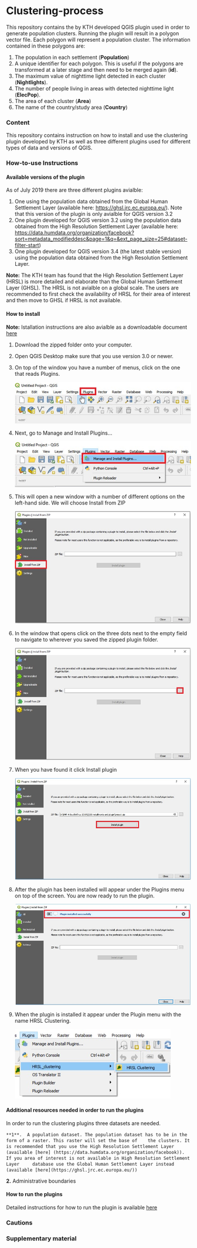 # Clustering-process

This repository contains the by KTH developed QGIS plugin used in order to generate population clusters. Running the plugin will result in a polygon vector file. Each polygon will represent a population cluster. The information contained in these polygons are: 

1. The population in each settlement (**Population**)
2. A unique identifier for each polygon. This is useful if the polygons are transformed at a later stage and then need to be merged again (**id**).
3. The maximum value of nighttime light detected in each cluster (**Nightlights**).
4. The number of people living in areas with detected nighttime light (**ElecPop**).
5. The area of each cluster (**Area**)
6. The name of the country/study area (**Country**)

### Content

This repository contains instruction on how to install and use the clustering plugin developed by KTH as well as three different plugins used for different types of data and versions of QGIS.

### How-to-use Instructions 

#### Available versions of the plugin
As of July 2019 there are three different plugins avialble:

  1. One using the population data obtained from the Global Human Settlement Layer (available here: https://ghsl.jrc.ec.europa.eu/). Note that this version of the plugin is only avialble for QGIS version 3.2
  2. One plugin developed for QGIS version 3.2 using the population data obtained from the High Resolution Settlement Layer (available here: https://data.humdata.org/organization/facebook?sort=metadata_modifieddesc&page=1&q=&ext_page_size=25#dataset-filter-start)
  3. One plugin developed for QGIS version 3.4 (the latest stable version) using the population data obtained from the High Resolution Settlement Layer.

**Note:** The KTH team has found that the High Resolution Settlement Layer (HRSL) is more detailed and elaborate than the Global Human Settlement Layer (GHSL). The HRSL is not avialble on a global scale. The users are recommended to first check the availability of HRSL for their area of interest and then move to GHSL if HRSL is not available. 

#### How to install

**Note:** Istallation instructions are also avialble as a downloadable document [here](Instructions/Installation%20of%20plugin.docx)

1.	Download the zipped folder onto your computer.
2.	Open QGIS Desktop make sure that you use version 3.0 or newer. 
3.	On top of the window you have a number of menus, click on the one that reads Plugins.

	![image1](assets/installation/img/image1.jpg)

4.	Next, go to Manage and Install Plugins…

	![image2](assets/installation/img/image2.jpg)


5.	This will open a new window with a number of different options on the left-hand side. We will choose Install from ZIP
 	
	![image3](assets/installation/img/image3.jpg)


6.	In the window that opens click on the three dots next to the empty field to navigate to wherever you saved the zipped plugin folder.
	
	![image4](assets/installation/img/image4.jpg)

7.	When you have found it click Install plugin
 	
	![image5](assets/installation/img/image5.jpg)

8.	After the plugin has been installed will appear under the Plugins menu on top of the screen. You are now ready to run the plugin.
	
	![image6](assets/installation/img/image6.jpg)

8.	When the plugin is installed it appear under the Plugin menu with the name HRSL Clustering.
	
	![image7](assets/installation/img/image7.jpg)
	
#### Additional resources needed in order to run the plugins
In order to run the clustering plugins three datasets are needed. 

	**1**.  A population dataset. The population dataset has to be in the form of a raster. This raster will set the base of 	the clusters. It is recommended that you use the High Resolution Settlement Layer (available [here]	(https://data.humdata.org/organization/facebook)). If you area of interest is not available in High Resolution Settlement Layer 	database use the Global Human Settlement Layer instead (available [here](https://ghsl.jrc.ec.europa.eu/))

**2.**  Administrative boundaries
 
#### How to run the plugins

Detailed instructions for how to run the plugin is available [here](Instructions/How%20to%20run%20the%20clustering%20plugin.docx)


### Cautions




### Supplementary material

